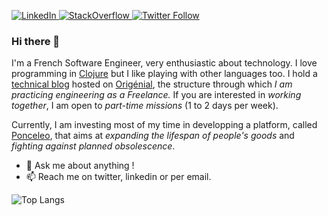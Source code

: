 <p>
  <a href="https://linkedin.com/in/lyderic-dutillieux">
    <img src="https://img.shields.io/badge/-Linkedin-0077B5?logo=linkedin" alt="LinkedIn">
  </a>
  <a href="https://stackoverflow.com/users/13410144/">
    <img src="https://img.shields.io/badge/-StackOverflow-F48023?logo=stackoverflow&logoColor=white" alt="StackOverflow">
  </a>
  <a href="https://twitter.com/lyderichti59">
    <img alt="Twitter Follow" src="https://img.shields.io/twitter/follow/lyderichti59">
  </a>
</p>
  
### Hi there 👋

I'm a French Software Engineer, very enthusiastic about technology. I love programming in [Clojure](https://clojure.org) but I like playing with other languages too. I hold a [technical blog](https://lyderic.origenial.fr) hosted on [Origénial](https://www.origenial.fr), the structure through which *I am practicing engineering as a Freelance.* If you are interested in *working together*, I am open to *part-time missions* (1 to 2 days per week).   

Currently, I am investing most of my time in developping a platform, called [Ponceleo](https://www.ponceleo.com), that aims at *expanding the lifespan of people's goods* and *fighting against planned obsolescence*. 


- 💬 Ask me about anything !
- 📫 Reach me on twitter, linkedin or per email.


![Top Langs](https://github-readme-stats.vercel.app/api/top-langs/?username=lyderichti59&layout=compact)
